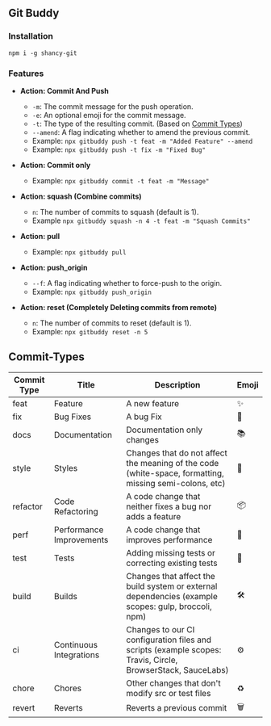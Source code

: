 ## Git Buddy

### Installation

```
npm i -g shancy-git
```

### Features

- **Action: Commit And Push**
  - `-m`: The commit message for the push operation.
  - `-e`: An optional emoji for the commit message.
  - `-t`: The type of the resulting commit. (Based on [Commit Types](#Commit-Types))
  - `--amend`: A flag indicating whether to amend the previous commit.
  - Example: `npx gitbuddy push -t feat -m "Added Feature" --amend`
  - Example: `npx gitbuddy push -t fix -m "Fixed Bug"`
- **Action: Commit only**

  - Example: `npx gitbuddy commit -t feat -m "Message"`

- **Action: squash (Combine commits)**
  - `n`: The number of commits to squash (default is 1).
  - Example `npx gitbuddy squash -n 4 -t feat -m "Squash Commits"`
- **Action: pull**

  - Example: `npx gitbuddy pull`

- **Action: push_origin**

  - `--f`: A flag indicating whether to force-push to the origin.
  - Example: `npx gitbuddy push_origin`

- **Action: reset (Completely Deleting commits from remote)**
  - `n`: The number of commits to reset (default is 1).
  - Example: `npx gitbuddy reset -n 5`

## Commit-Types

| Commit Type | Title                    | Description                                                                                                 | Emoji |
| ----------- | ------------------------ | ----------------------------------------------------------------------------------------------------------- | ----- |
| feat        | Feature                  | A new feature                                                                                               | ✨    |
| fix         | Bug Fixes                | A bug Fix                                                                                                   | 🐛    |
| docs        | Documentation            | Documentation only changes                                                                                  | 📚    |
| style       | Styles                   | Changes that do not affect the meaning of the code (white-space, formatting, missing semi-colons, etc)      | 💎    |
| refactor    | Code Refactoring         | A code change that neither fixes a bug nor adds a feature                                                   | 📦    |
| perf        | Performance Improvements | A code change that improves performance                                                                     | 🚀    |
| test        | Tests                    | Adding missing tests or correcting existing tests                                                           | 🚨    |
| build       | Builds                   | Changes that affect the build system or external dependencies (example scopes: gulp, broccoli, npm)         | 🛠️    |
| ci          | Continuous Integrations  | Changes to our CI configuration files and scripts (example scopes: Travis, Circle, BrowserStack, SauceLabs) | ⚙️    |
| chore       | Chores                   | Other changes that don't modify src or test files                                                           | ♻️    |
| revert      | Reverts                  | Reverts a previous commit                                                                                   | 🗑️    |
